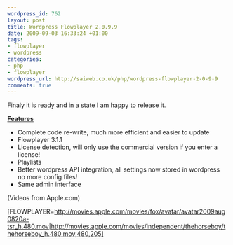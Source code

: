 ```yaml
--- 
wordpress_id: 762
layout: post
title: Wordpress Flowplayer 2.0.9.9
date: 2009-09-03 16:33:24 +01:00
tags: 
- flowplayer
- wordpress
categories: 
- php
- flowplayer
wordpress_url: http://saiweb.co.uk/php/wordpress-flowplayer-2-0-9-9
comments: true
---
```

Finaly it is ready and in a state I am happy to release it.

<span style="text-decoration: underline;"><strong>Features</strong></span>
<ul>
	<li>Complete code re-write, much more efficient and easier to update</li>
	<li>Flowplayer 3.1.1</li>
	<li>License detection, will only use the commercial version if you enter a license!</li>
	<li>Playlists</li>
	<li>Better wordpress API integration, all settings now stored in wordpress no more config files!</li>
	<li>Same admin interface</li>
</ul>

(Videos from Apple.com)


[FLOWPLAYER=http://movies.apple.com/movies/fox/avatar/avatar2009aug0820a-tsr_h.480.mov|http://movies.apple.com/movies/independent/thehorseboy/thehorseboy_h.480.mov,480,205]
